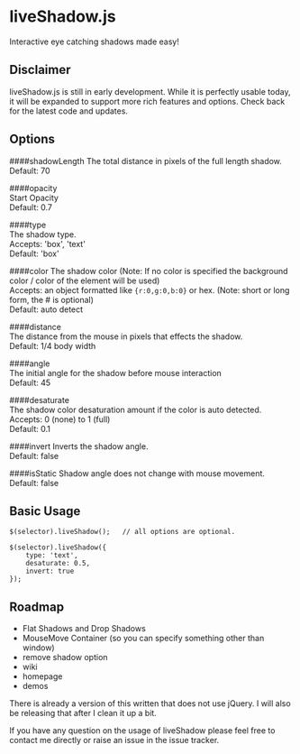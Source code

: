 liveShadow.js
============

Interactive eye catching shadows made easy!  

## Disclaimer 

liveShadow.js is still in early development. While it is perfectly usable today, it will be expanded to support more rich features and options. Check back for the latest code and updates.  

## Options

####shadowLength
The total distance in pixels of the full length shadow.  
Default: 70  


####opacity  
Start Opacity    
Default: 0.7  


####type  
The shadow type.  
Accepts: 'box', 'text'  
Default: 'box'  


####color 
The shadow color (Note: If no color is specified the background color / color of the element will be used)  
Accepts: an object formatted like `{r:0,g:0,b:0}` or hex. (Note: short or long form, the # is optional)  
Default: auto detect  


####distance  
The distance from the mouse in pixels that effects the shadow.  
Default: 1/4 body width  


####angle  
The initial angle for the shadow before mouse interaction  
Default: 45  


####desaturate  
The shadow color desaturation amount if the color is auto detected.  
Accepts: 0 (none) to 1 (full)  
Default: 0.1  


####invert
Inverts the shadow angle.  
Default: false  


####isStatic
Shadow angle does not change with mouse movement.  
Default: false  


## Basic Usage
	
	$(selector).liveShadow(); 	// all options are optional.
	
	$(selector).liveShadow({
		type: 'text',
		desaturate: 0.5,
		invert: true
	});
	

## Roadmap
 - Flat Shadows and Drop Shadows
 - MouseMove Container (so you can specify something other than window) 
 - remove shadow option
 - wiki
 - homepage
 - demos

There is already a version of this written that does not use jQuery. I will also be releasing that after I clean it up a bit.  

If you have any question on the usage of liveShadow please feel free to contact me directly or raise an issue in the issue tracker. 
